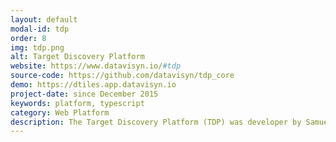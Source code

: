 ```yaml
---
layout: default
modal-id: tdp
order: 8
img: tdp.png
alt: Target Discovery Platform
website: https://www.datavisyn.io/#tdp
source-code: https://github.com/datavisyn/tdp_core
demo: https://dtiles.app.datavisyn.io
project-date: since December 2015
keywords: platform, typescript
category: Web Platform
description: The Target Discovery Platform (TDP) was developer by Samuel Gratzl during his PhD as part a research collaboration with Boehringer Ingelheim. The platform and its application like <a href="https://ordino.caleydoapp.org" target="_blank" rel="noopener">Ordino</a> or <a href="https://dtiles.app.datavisyn.io" target="_blank" rel="noopener">dTiles</a> build the foundation for the spin-off company <a href="https://www.datavisyn.io" target="_blank" rel="noopener">datavisyn</a>.
---
```

